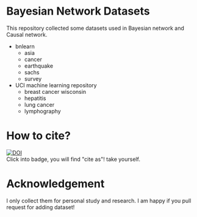 # Bayesian Network Datasets 
This repository collected some datasets used in Bayesian network and Causal network.
- bnlearn
  - asia
  - cancer
  - earthquake
  - sachs
  - survey
- UCI machine learning repository
  - breast cancer wisconsin
  - hepatitis
  - lung cancer
  - lymphography 

# How to cite?

[![DOI](https://zenodo.org/badge/402797874.svg)](https://zenodo.org/badge/latestdoi/402797874)  
Click into badge, you will find "cite as"! take yourself.

# Acknowledgement
I only collect them for personal study and research. I am happy if you pull request for adding dataset! 
